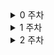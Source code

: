 <details>
<summary>0 주차</summary>
<div markdown="1">

| 제목 | 링크 | 난이도 |
|--|--|--|
| Longest Common Prefix | https://leetcode.com/problems/longest-common-prefix/ | Easy |
| Integer to Roman | https://leetcode.com/problems/integer-to-roman/ | Medium |
| Minimum Sum of Four Digit Number After Splitting Digits | https://leetcode.com/problems/minimum-sum-of-four-digit-number-after-splitting-digits/description/ | Easy |
  
</div>
</details>

<details>
<summary>1 주차</summary>
<div markdown="1">

| 제목 | 링크 | 난이도 |
|--|--|--|
| Minimum Number of Operations to Convert Time | [https://leetcode.com/problems/longest-common-prefix/](https://leetcode.com/problems/minimum-number-of-operations-to-convert-time/) | Easy |
| Largest Odd Number in String | [https://leetcode.com/problems/integer-to-roman/](https://leetcode.com/problems/largest-odd-number-in-string/) | Easy |
| Assign Cookies | [https://leetcode.com/problems/minimum-sum-of-four-digit-number-after-splitting-digits/description/](https://leetcode.com/problems/assign-cookies/) | Easy |
  
</div>
</details>

<details>
<summary>2 주차</summary>
<div markdown="1">

| 제목 | 링크 | 난이도 |
|--|--|--|
| Minimum Add to Make Parentheses Valid | https://leetcode.com/problems/minimum-add-to-make-parentheses-valid/ | Medium |
| Minimum Domino Rotations For Equal Row | https://leetcode.com/problems/minimum-domino-rotations-for-equal-row/ | Medium |
| Concatenation of Consecutive Binary Numbers | https://leetcode.com/problems/concatenation-of-consecutive-binary-numbers/ | Medium |
| Integer Break | https://leetcode.com/problems/integer-break/ | Medium |

  
</div>
</details>
